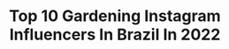 ---
title: Top 10 Gardening Instagram Influencers In Brazil In 2022
description: >-
  Find top gardening Instagram influencers in Brazil in 2022. Most popular hashtags: #gardening #jardim #garden #landscapedesign.
platform: Instagram
hits: 27
text_top: Analyze the best Instagram accounts on inBeat.
text_bottom: Our database aggregates 27 Instagram influencers like this in Brazil for you to collaborate.
profiles:
  - username: "marcosjuniororquideas"
    fullname: >-
      Marcos Júnior Orquídeas
    bio: >-
      ASSISTA OS STORIES‼️ 027 - ES 🌅 🎥 Youtuber (246 MIL) e Digital influencer. +13 MILHÕES DE VISUALIZAÇÕES!!! 🌸🙏🙌
    location: "Brazil"
    followers: 75961
    engagement: 159
    commentsToLikes: 0.053195
    id: ck8t4wuci84os0j786fr7rqwc
    verified: false
    hashtags: "#orchids, #araararuana, #aves, #parrotlovers"
  - username: "pequena_casa08"
    fullname: >-
      Viviane Magalhães
    bio: >-
      Casa e decoração Fotos autorais Digital Influencer Viviane Magalhães CAIXA POSTAL: 100242 CEP: 24.020-971 @vivianemagalhaesblog YOUTUBE 1 MILHÃO
    location: "Brazil"
    followers: 367564
    engagement: 217
    commentsToLikes: 0.022961
    id: ck0ub18tudgtt0i19gduaeulg
    verified: false
    hashtags: "#plantas, #diys, #homedecor, #loveit"
  - username: "dony.augusto"
    fullname: >-
      Dony 🇧🇷
    bio: >-
      ⚜ Fotos, Rabiscos, Canções, Versos e Preces ©️ Fotos Autorais (Natureza - Fauna/Flora) 🚫 Não Roube Fotos! 🎥 Vídeos IGTV #dajfotosigtv 👇 Meus Rascunhos
    location: "Brazil"
    followers: 2582
    engagement: 1956
    commentsToLikes: 0.067378
    id: ck8t8s83hlljo0j78l5qwy7pr
    verified: false
    hashtags: "#sketch, #luvfebovr, #desenhos, #wildlife"
  - username: "alexhanazaki"
    fullname: >-
      Alex Hanazaki
    bio: >-
      Arquiteto paisagista - Brazilian Landscape Architect email: contato@hanazaki.com.br
    location: "Brazil"
    followers: 147284
    engagement: 176
    commentsToLikes: 0.008589
    id: ck14jhbtukci20i19bfsyr7rf
    verified: true
    hashtags: "#jardim, #arquiteturapaisagistica, #giardino, #landscapedesigner"
  - username: "gilbertoelkis"
    fullname: >-
      Gilberto Elkis
    bio: >-
      LANDSCAPE DESIGNER
    location: "Brazil"
    followers: 59692
    engagement: 194
    commentsToLikes: 0.026832
    id: ck14lgkguukat0i19ssdw69mq
    verified: false
    hashtags: "#landscape, #flower, #plantas, #design"
  - username: "danielnunes_paisagismo"
    fullname: >-
      Daniel Nunes Paisagismo
    bio: >-
      Brazilian Landscape Architect | São Paulo contato@danielnunes.com.br | 11 99595-4298 | 19 32954447 |
    location: "Brazil"
    followers: 42403
    engagement: 290
    commentsToLikes: 0.013108
    id: ck0w3hyqhti8c0i19e4x5w26f
    verified: false
    hashtags: ""
  - username: "jardineirofiel"
    fullname: >-
      gabi pileggi
    bio: >-
      atelier de paisagismo • jardins urbanos • oficinas e palestras • biofilia • jardinagem do “ mais cor por favor ” do gnt
    location: "Brazil"
    followers: 29572
    engagement: 188
    commentsToLikes: 0.067670
    id: ck0uc5fqmg37f0i19hyzzm3p9
    verified: false
    hashtags: "#gabipileggi, #jardinsurbanos, #biofilia, #paisagismo"
  - username: "luizcarlosorsini"
    fullname: >-
      Orsini
    bio: >-
      Paisagista - Landscape Designer
    location: "Brazil"
    followers: 79340
    engagement: 138
    commentsToLikes: 0.011723
    id: ck0w28sszn5r40i19l106qbad
    verified: true
    hashtags: ""
  - username: "nathalynnes"
    fullname: >-
      Nathaly
    bio: >-
      𝓣𝓱𝓮 𝓛𝓸𝓿𝓮 𝔀𝓲𝓽𝓬𝓱 🥀 🖤 @notyourdeadvampire Fashion Designer | Photographer | Artist Art > @lalieneartt • contact via mail or dm • 📍 Recife
    location: "Brazil"
    followers: 3594
    engagement: 1811
    commentsToLikes: 0.168059
    id: ck8t1st9qwvw40j78zen5jjam
    verified: false
    hashtags: "#gothgirl, #goths, #gothicgirl, #altgirl"
  - username: "michitakaogasawara"
    fullname: >-
      michitakaogasawara
    bio: >-
      🍒🍏Welcome to ogasawara farm & eidai farm🥔🥕 Aomori/Japan🎌farmdesigner 🔸訪問ありがとうございます🙋✨ 🔸我が家の農園事情と勤務先の農場事情です🌱 📖所々に雑学や豆知識を散りばめたキャプションも楽しんでもらえると嬉しいです😃🎶
    location: "Brazil"
    followers: 21707
    engagement: 1915
    commentsToLikes: 0.040670
    id: ck5hknbo2iqnj0i118beb12az
    verified: false
    hashtags: "#harvest, #farmdesign, #agriculture, #farmer"
---